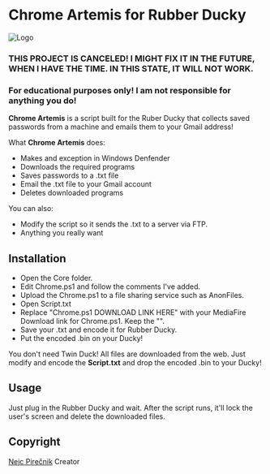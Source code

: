 # Chrome Artemis for Rubber Ducky

![Logo](https://i.imgur.com/gX6yvMH.png)

### THIS PROJECT IS CANCELED! I MIGHT FIX IT IN THE FUTURE, WHEN I HAVE THE TIME. IN THIS STATE, IT WILL NOT WORK.

### For educational purposes only! I am not responsible for anything you do!

**Chrome Artemis** is a script built for the Ruber Ducky that collects saved passwords from a machine and emails them to your Gmail address!

What **Chrome Artemis** does:

  - Makes and exception in Windows Denfender
  - Downloads the required programs
  - Saves passwords to a .txt file
  - Email the .txt file to your Gmail account
  - Deletes downloaded programs

You can also:
  - Modify the script so it sends the .txt to a server via FTP.
  - Anything you really want


## Installation

- Open the Core folder.
- Edit Chrome.ps1 and follow the comments I've added.
- Upload the Chrome.ps1 to a file sharing service such as AnonFiles.
- Open Script.txt
- Replace "Chrome.ps1 DOWNLOAD LINK HERE" with your MediaFire Download link for Chrome.ps1. Keep the "".
- Save your .txt and encode it for Rubber Ducky.
- Put the encoded .bin on your Ducky!

You don't need Twin Duck! All files are downloaded from the web. Just modify and encode the **Script.txt** and drop the encoded .bin to your Ducky!


## Usage

Just plug in the Rubber Ducky and wait. After the script runs, it'll lock the user's screen and delete the downloaded files.

## Copyright
[Nejc Pirečnik](https://github.com/nejcpirecnik) Creator

